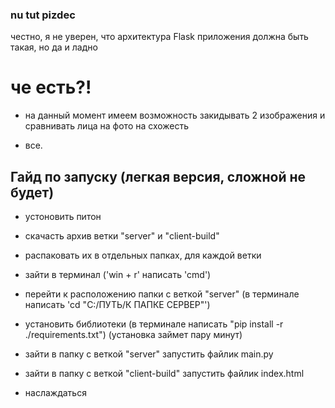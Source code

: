 ### nu tut pizdec

честно, я не уверен, что архитектура Flask приложения должна быть такая, но да и ладно


# че есть?!

- на данный момент имеем возможность закидывать 2 изображения и сравнивать лица на фото на схожесть

- все.












## Гайд по запуску (легкая версия, сложной не будет)

- устоновить питон

- скачасть архив ветки "server" и "client-build"

- распаковать их в отдельных папках, для каждой ветки

- зайти в терминал ('win + r' написать 'cmd')

- перейти к расположению папки с веткой "server" (в терминале написать 'cd "C:/ПУТЬ/К ПАПКЕ СЕРВЕР"')

- установить библиотеки (в терминале написать "pip install -r ./requirements.txt") (установка займет пару минут)

- зайти в папку с веткой "server" запустить файлик main.py

- зайти в папку с веткой "client-build" запустить файлик index.html

- наслаждаться
